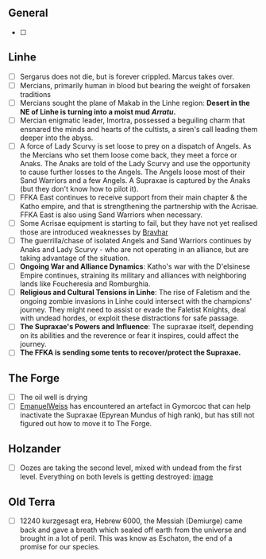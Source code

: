 ## General

- [ ] 

## Linhe

- [ ] Sergarus does not die, but is forever crippled. Marcus takes over.
- [ ] Mercians, primarily human in blood but bearing the weight of forsaken traditions
- [ ] Mercians sought the plane of Makab in the Linhe region: **Desert in the NE of Linhe is turning into a moist mud *Arratu*.**
- [ ] Mercian enigmatic leader, Imortra, possessed a beguiling charm that ensnared the minds and hearts of the cultists, a siren's call leading them deeper into the abyss.
- [ ] A force of Lady Scurvy is set loose to prey on a dispatch of Angels. As the Mercians who set them loose come back, they meet a force or Anaks. The Anaks are told of the Lady Scurvy and use the opportunity to cause further losses to the Angels. The Angels loose most of their Sand Warriors and a few Angels. A Supraxae is captured by the Anaks (but they don't know how to pilot it).
- [ ] FFKA East continues to receive support from their main chapter & the Katho empire, and that is strengthening the partnership with the Acrisae. FFKA East is also using Sand Warriors when necessary.
- [ ] Some Acrisae equipment is starting to fail, but they have not yet realised those are introduced weaknesses by [Bravhar](../npcs/Bravhar.md)
- [ ] The guerrilla/chase of isolated Angels and Sand Warriors continues by Anaks and Lady Scurvy - who are not operating in an alliance, but are taking advantage of the situation.
- [ ] **Ongoing War and Alliance Dynamics**: Katho's war with the D'elsinese Empire continues, straining its military and alliances with neighboring lands like Foucheresia and Romburghia.
- [ ] **Religious and Cultural Tensions in Linhe**: The rise of Faletism and the ongoing zombie invasions in Linhe could intersect with the champions' journey. They might need to assist or evade the Faletist Knights, deal with undead hordes, or exploit these distractions for safe passage.
- [ ] **The Supraxae's Powers and Influence**: The supraxae itself, depending on its abilities and the reverence or fear it inspires, could affect the journey.
- [ ] **The FFKA is sending some tents to recover/protect the Supraxae.**

## The Forge

- [ ] The oil well is drying
- [ ] [EmanuelWeiss](npcs/EmanuelWeiss.md) has encountered an artefact in Gymorcoc that can help inactivate the Supraxae (Epyrean Mundus of high rank), but has still not figured out how to move it to The Forge.

## Holzander

- [ ] Oozes are taking the second level, mixed with undead from the first level. Everything on both levels is getting destroyed: [image](https://i.imgur.com/9ewH6wZ.png)


## Old Terra

- [ ] 12240 kurzgesagt era, Hebrew 6000, the Messiah (Demiurge) came back and gave a breath which sealed off earth from the universe and brought in a lot of peril. This was know as Eschaton, the end of a promise for our species.